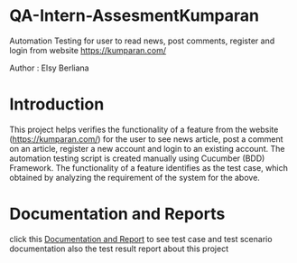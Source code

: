 # QA-Intern-AssesmentKumparan
Automation Testing for user to read news, post comments, register and login from website https://kumparan.com/

Author : Elsy Berliana

# Introduction
This project helps verifies the functionality of a feature from the website (https://kumparan.com/) for the user to see news article, post a comment on an article, register a new account and login to an existing account. The automation testing script is created manually using Cucumber (BDD) Framework. The functionality of a feature identifies as the test case, which obtained by analyzing the requirement of the system for the above.

# Documentation and Reports
click this [Documentation and Report](https://docs.google.com/spreadsheets/d/1a4ZA0qKyyumX_OASropmtQ3_FfVcGDdF/edit?usp=sharing&ouid=108686879793086768889&rtpof=true&sd=true) to see test case and test scenario documentation also the test result report about this project
